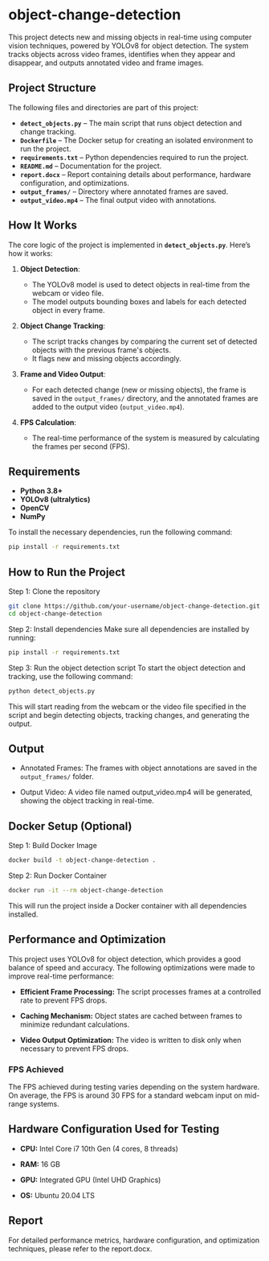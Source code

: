 # object-change-detection

This project detects new and missing objects in real-time using computer vision techniques, powered by YOLOv8 for object detection. The system tracks objects across video frames, identifies when they appear and disappear, and outputs annotated video and frame images.

## Project Structure

The following files and directories are part of this project:

- **`detect_objects.py`** – The main script that runs object detection and change tracking.
- **`Dockerfile`** – The Docker setup for creating an isolated environment to run the project.
- **`requirements.txt`** – Python dependencies required to run the project.
- **`README.md`** – Documentation for the project.
- **`report.docx`** – Report containing details about performance, hardware configuration, and optimizations.
- **`output_frames/`** – Directory where annotated frames are saved.
- **`output_video.mp4`** – The final output video with annotations.
  
## How It Works

The core logic of the project is implemented in **`detect_objects.py`**. Here’s how it works:

1. **Object Detection**: 
   - The YOLOv8 model is used to detect objects in real-time from the webcam or video file.
   - The model outputs bounding boxes and labels for each detected object in every frame.
   
2. **Object Change Tracking**:
   - The script tracks changes by comparing the current set of detected objects with the previous frame's objects.
   - It flags new and missing objects accordingly.

3. **Frame and Video Output**:
   - For each detected change (new or missing objects), the frame is saved in the `output_frames/` directory, and the annotated frames are added to the output video (`output_video.mp4`).

4. **FPS Calculation**:
   - The real-time performance of the system is measured by calculating the frames per second (FPS).

## Requirements

- **Python 3.8+**
- **YOLOv8 (ultralytics)**
- **OpenCV**
- **NumPy**

To install the necessary dependencies, run the following command:

```bash
pip install -r requirements.txt
```

## How to Run the Project
Step 1: Clone the repository
```bash
git clone https://github.com/your-username/object-change-detection.git
cd object-change-detection
```
Step 2: Install dependencies
Make sure all dependencies are installed by running:
```bash
pip install -r requirements.txt
```
Step 3: Run the object detection script
To start the object detection and tracking, use the following command:
```bash
python detect_objects.py
```
This will start reading from the webcam or the video file specified in the script and begin detecting objects, tracking changes, and generating the output.

## Output
- Annotated Frames: The frames with object annotations are saved in the `output_frames/` folder.

- Output Video: A video file named output_video.mp4 will be generated, showing the object tracking in real-time.

## Docker Setup (Optional)
Step 1: Build Docker Image
```bash
docker build -t object-change-detection .
```
Step 2: Run Docker Container
```bash
docker run -it --rm object-change-detection
```
This will run the project inside a Docker container with all dependencies installed.

## Performance and Optimization
This project uses YOLOv8 for object detection, which provides a good balance of speed and accuracy. The following optimizations were made to improve real-time performance:

- **Efficient Frame Processing:** The script processes frames at a controlled rate to prevent FPS drops.

- **Caching Mechanism:** Object states are cached between frames to minimize redundant calculations.

- **Video Output Optimization:** The video is written to disk only when necessary to prevent FPS drops.

### FPS Achieved
The FPS achieved during testing varies depending on the system hardware. On average, the FPS is around 30 FPS for a standard webcam input on mid-range systems.

## Hardware Configuration Used for Testing
- **CPU:** Intel Core i7 10th Gen (4 cores, 8 threads)

- **RAM:** 16 GB

- **GPU:** Integrated GPU (Intel UHD Graphics)

- **OS:** Ubuntu 20.04 LTS

## Report
For detailed performance metrics, hardware configuration, and optimization techniques, please refer to the report.docx.
